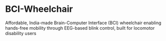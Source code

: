 # BCI-Wheelchair
Affordable, India-made Brain-Computer Interface (BCI) wheelchair enabling hands-free mobility through EEG-based blink control, built for locomotor disability users
